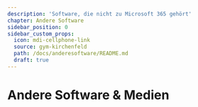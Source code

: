 ```yaml
---
description: 'Software, die nicht zu Microsoft 365 gehört'
chapter: Andere Software
sidebar_position: 0
sidebar_custom_props:
  icon: mdi-cellphone-link
  source: gym-kirchenfeld
  path: /docs/anderesoftware/README.md
  draft: true
---
```


# Andere Software & Medien

<FeatureCategories/>
